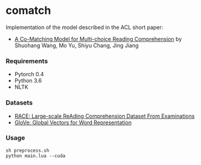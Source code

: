 # comatch
Implementation of the model described in the ACL short paper:
- [A Co-Matching Model for Multi-choice Reading Comprehension](https://arxiv.org/abs/1806.04068) by Shuohang Wang, Mo Yu, Shiyu Chang, Jing Jiang

### Requirements
- Pytorch 0.4
- Python 3.6
- NLTK

### Datasets
- [RACE: Large-scale ReAding Comprehension Dataset From Examinations](http://www.cs.cmu.edu/~glai1/data/race/)
- [GloVe: Global Vectors for Word Representation](http://nlp.stanford.edu/data/glove.840B.300d.zip)

### Usage
```
sh preprocess.sh
python main.lua --cuda
